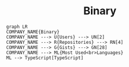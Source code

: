 <h1 align="center">Binary</h1>

```mermaid
graph LR
COMPANY_NAME{Binary}
COMPANY_NAME ---> U{Users} ---> UN[2]
COMPANY_NAME ---> R{Repositories} ---> RN[4]
COMPANY_NAME ---> G{Gists} ---> GN[28]
COMPANY_NAME ---> ML{Most Used<br>Languages}
ML --> TypeScript[TypeScript]
```
